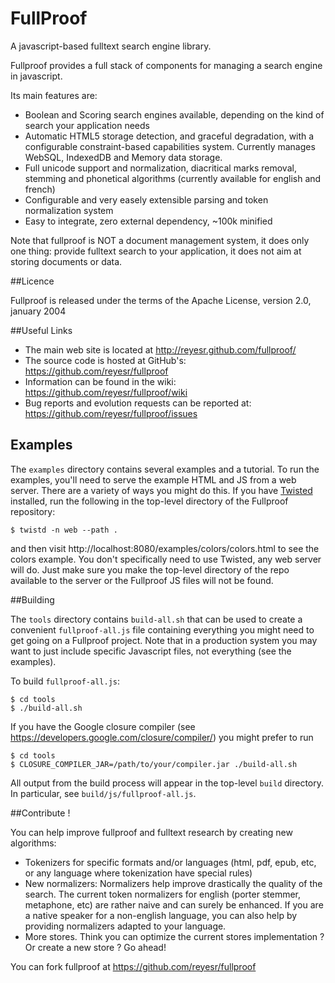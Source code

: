 FullProof
=========

A javascript-based fulltext search engine library.

Fullproof provides a full stack of components for managing a search engine in javascript.

Its main features are:

* Boolean and Scoring search engines available, depending on the kind of search your application needs
* Automatic HTML5 storage detection, and graceful degradation, with a configurable constraint-based capabilities system. Currently manages WebSQL, IndexedDB and Memory data storage.
* Full unicode support and normalization, diacritical marks removal, stemming and phonetical algorithms (currently available for english and french)
* Configurable and very easely extensible parsing and token normalization system
* Easy to integrate, zero external dependency, ~100k minified

Note that fullproof is NOT a document management system, it does only one thing: provide fulltext search to your application, it does not aim at storing documents or data.

##Licence

Fullproof is released under the terms of the Apache License, version 2.0, january 2004

##Useful Links

* The main web site is located at http://reyesr.github.com/fullproof/
* The source code is hosted at GitHub's: https://github.com/reyesr/fullproof
* Information can be found in the wiki: https://github.com/reyesr/fullproof/wiki
* Bug reports and evolution requests can be reported at: https://github.com/reyesr/fullproof/issues

## Examples

The `examples` directory contains several examples and a tutorial. To run the
examples, you'll need to serve the example HTML and JS from a web server. There
are a variety of ways you might do this. If you have
[Twisted](http://twistedmatrix.com) installed, run the following in the top-level
directory of the Fullproof repository:

    $ twistd -n web --path .

and then visit http://localhost:8080/examples/colors/colors.html to see the
colors example.  You don't specifically need to use Twisted, any web server will
do.  Just make sure you make the top-level directory of the repo available to
the server or the Fullproof JS files will not be found.

##Building

The `tools` directory contains `build-all.sh` that can be used to create a
convenient `fullproof-all.js` file containing everything you might need to get
going on a Fullproof project. Note that in a production system you may want to
just include specific Javascript files, not everything (see the examples).

To build `fullproof-all.js`:

    $ cd tools
    $ ./build-all.sh

If you have the Google closure compiler (see
https://developers.google.com/closure/compiler/) you might prefer to run

    $ cd tools
    $ CLOSURE_COMPILER_JAR=/path/to/your/compiler.jar ./build-all.sh

All output from the build process will appear in the top-level `build`
directory.  In particular, see `build/js/fullproof-all.js`.

##Contribute !

You can help improve fullproof and fulltext research by creating new algorithms:

- Tokenizers for specific formats and/or languages (html, pdf, epub, etc, or any language where tokenization have special rules)
- New normalizers: Normalizers help improve drastically the quality of the search. The current token normalizers
  for english (porter stemmer, metaphone, etc) are rather naive and can surely be enhanced. If you are a native
  speaker for a non-english language, you can also help by providing normalizers adapted to your language.
- More stores. Think you can optimize the current stores implementation ? Or create a new store ? Go ahead!

You can fork fullproof at https://github.com/reyesr/fullproof
